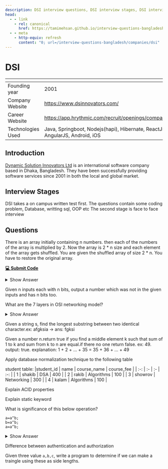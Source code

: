 ```yaml
---
description: DSI interview questions, DSI interview stages, DSI interview details, DSI interview question and answers
head:
  - - link
    - rel: canonical
      href: https://tamimehsan.github.io/interview-questions-bangladesh/companies/dsi
  - - meta
    - http-equiv: refresh
      content: "0; url=/interview-questions-bangladesh/companies/dsi"
---
```

# DSI

| <img width="441" height="1"> | <img width="441" height="1"> |
| :-| :- |
| Founding year | 2001  |
| Company Website | https://www.dsinnovators.com/ |
| Career Website | https://app.hrythmic.com/recruit/openings/company/dsinnovators/ |
| Technologies Used| Java, Springboot, Nodejs(hapi), Hibernate, ReactJs, NextJs, AngularJS, Android, iOS |

## Introduction
[Dynamic Solution Innovators Ltd](https://www.dsinnovators.com/) is an international software company based in Dhaka, Bangladesh. They have been successfully providing software services since 2001 in both the local and global market.
## Interview Stages
DSI takes a on campus written test first. The questions contain some coding problem, Database, writting sql, OOP etc
The second stage is face to face interview

## Questions
<article>

There is an array initially containing n numbers. then each of the numbers of the array is multiplied by 2. Now the array is 2 * n size and each element of the array gets shuffled. You are given the shuffled array of size 2 * n. You have to restore the original array.

[**💻 Submit Code**](https://supecoder.dev/questions/Find%20Original%20Array%20From%20Doubled%20Array?questionId=66ae10189e71a163cdd2011b)
<details><summary>Show Answer</summary>

```C++
bool restoreDouble(vector<int> input,vector<int>& output){
    int n = input.size();
    map<int,int> marked;
    sort(input.begin(),input.end());
    for(int i=0;i<n;i++){
        if( marked[ input[i] ] == 0 ) {
            output.push_back( input[i] );
            marked[ 2*input[i] ] ++;
        }else{
            marked[ input[i] ]--;
        }
    }
    for( auto entry:marked ){
        if( entry.second != 0 ) return false;
    }
    return true;
}
```
</details>
</article>

<article>

Given n inputs each with n bits, output a number which was not in the given inputs and has n bits too.
</article>

<article>

What are the 7 layers in OSI networking model? 
<details><summary>Show Answer</summary>

![](https://cf-assets.www.cloudflare.com/slt3lc6tev37/6ZH2Etm3LlFHTgmkjLmkxp/59ff240fb3ebdc7794ffaa6e1d69b7c2/osi_model_7_layers.png)

</details>
</article>

<article>

Given a string s, find the longest substring between two identical character.ex: afgksia -> ans: fgksi
</article>

<article>

Given a number n.return true if you find a middle element k such that sum of 1 to k and sum from k to n are equal.if there no one return false.
    ex: 49.
	output: true.
	explanation: 1 + 2 + ... + 35 = 35 + 36 + ... + 49
</article>

<article>

Apply database normalization technique to the following table

student table:
|student_id | name    | course_name | course_fee |
| :-: | :- | :- | :-: |
| 1 	   | shakib  | DSA         | 400	  |
| 2 	   | rakib   | Algorithms  | 100	  |
| 3 	   | showrov | Networking  | 300	  |
| 4 	   | kalam   | Algorithms  | 100	  |
</article>

<article>

Explain ACID properties
</article>

<article>

Explain static keyword
</article>

<article>

What is significance of this below operation?

```
a=a^b;
b=a^b;
a=a^b;
```
   
<details><summary>Show Answer</summary>

Swaps the value of a and b without a third variable using bit manipulation
</details>
</article>

<article>

Difference between authentication and authorization
</article>

<article>

Given three value `a,b,c`, write a program to determine if we can make a traingle using these as side lengths.
</article>

